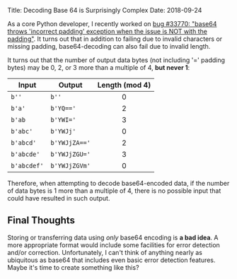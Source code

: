Title: Decoding Base 64 is Surprisingly Complex
Date: 2018-09-24

As a core Python developer, I recently worked on [bug #33770: "base64 throws 'incorrect padding' exception when the issue is NOT with the padding"](https://bugs.python.org/issue33770). It turns out that in addition to failing due to invalid characters or missing padding, base64-decoding can also fail due to invalid length.

<!---When encoding some data with base64, every output byte encodes up to 6 bits of the input data. Since the input is made up of 8-bit characters, i.e. bytes, this means that each 3 input bytes are encoded as 4 output bytes. What if the input's length isn't a multiple of 3?--->

<!---1. If it is 1 more than a multiple of 3, then the first 6 bits are encoded in one output byte, and the last 2 bits are encoded in another.--->
<!---2. If it is 2 more than a multiple of 3, then the first 12 bit are encoded in two output bytes, and the last 4 bits are encoded in another.--->

<!---This result is that the number of output bytes may be 0, 2, or 3 more than a multiple of 4. *But never 1 more than a multiple of 4!*--->

It turns out that the number of output data bytes (not including '=' padding bytes) may be 0, 2, or 3 more than a multiple of 4, **but never 1**:

Input       | Output        | Length (mod 4)
----------- | ------------- |:-------------:
`b''`       | `b''`         |       0
`b'a'`      | `b'YQ=='`     |       2
`b'ab`      | `b'YWI='`     |       3
`b'abc'`    | `b'YWJj'`     |       0
`b'abcd'`   | `b'YWJjZA=='` |       2
`b'abcde'`  | `b'YWJjZGU='` |       3
`b'abcdef'` | `b'YWJjZGVm'` |       0

Therefore, when attempting to decode base64-encoded data, if the number of data bytes is 1 more than a multiple of 4, there is no possible input that could have resulted in such output.

## Final Thoughts

Storing or transferring data using *only* base64 encoding is **a bad idea**. A more appropriate format would include some facilities for error detection and/or correction. Unfortunately, I can't think of anything nearly as ubiquitous as base64 that includes even basic error detection features. Maybe it's time to create something like this?
